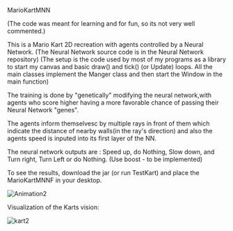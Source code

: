 
MarioKartMNN

(The code was meant for learning and for fun, so its not very well commented.)

This is a Mario Kart 2D recreation with agents controlled by a Neural Network. (The Neural Network source code is in the Neural Network repository)
(The setup is the code used by most of my programs as a library to start my canvas and basic draw() and tick() (or Update) loops. All the main classes implement the Manger class and then start the Window in the main function)

The training is done by "genetically" modifying the neural network,with agents who score higher having a more favorable chance of passing their Neural Network "genes".

The agents inform themselvesc by multiple rays in front of them which indicate the distance of nearby walls(in the ray's direction) and also the agents speed is inputed into its first layer of the NN.

The neural network outputs are : Speed up, do Nothing, Slow down, and Turn right, Turn Left or do Nothing. (Use boost - to be implemented)

To see the results, download the jar (or run TestKart) and place the MarioKartMNNF in your desktop.

![Animation2](https://user-images.githubusercontent.com/86021222/152413801-7f88d220-f123-4b84-97f1-4e12577c022b.gif)

Visualization of the Karts vision:

![kart2](https://user-images.githubusercontent.com/86021222/152414152-26050265-4f99-4306-a2f4-6537919ce212.png)


